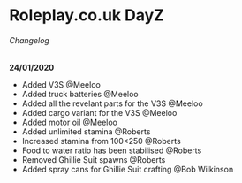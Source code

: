 # Roleplay.co.uk DayZ
###### Changelog 

**24/01/2020**
- Added V3S @Meeloo
- Added truck batteries @Meeloo
- Added all the revelant parts for the V3S @Meeloo
- Added cargo variant for the V3S @Meeloo
- Added motor oil @Meeloo
- Added unlimited stamina @Roberts
- Increased stamina from 100<250 @Roberts
- Food to water ratio has been stabilised @Roberts
- Removed Ghillie Suit spawns @Roberts
- Added spray cans for Ghillie Suit crafting @Bob Wilkinson




